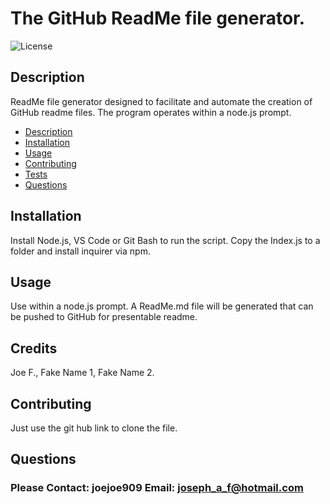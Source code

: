 # The GitHub ReadMe file generator.

![License](https://img.shields.io/badge/License-MIT-blue.svg "License Badge")

## Description

ReadMe file generator designed to facilitate and automate the creation of GitHub readme files. The program operates within a node.js prompt.


  - [Description](#description)
  - [Installation](#installation)
  - [Usage](#usage)
  - [Contributing](#contributing)
  - [Tests](#tests)
  - [Questions](#Questions)

## Installation

Install Node.js, VS Code or Git Bash to run the script. Copy the Index.js to a folder and install inquirer via npm.

## Usage

Use within a node.js prompt. A ReadMe.md file will be generated that can be pushed to GitHub for presentable readme.

## Credits

Joe F., Fake Name 1, Fake Name 2.

## Contributing

Just use the git hub link to clone the file. 

## Questions

### Please Contact: joejoe909 Email: joseph_a_f@hotmail.com